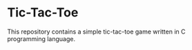 # Tic-Tac-Toe
This repository contains a simple tic-tac-toe game written in C programming language.

